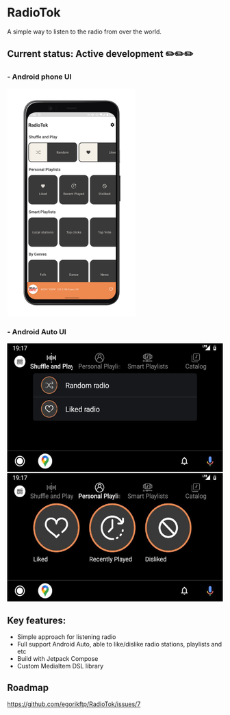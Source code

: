 # RadioTok

A simple way to listen to the radio from over the world. 


## Current status: Active development ✏️✏️✏️

### - Android phone UI
<img alt="Icon" src="assets/android_app.png" width="300" />

### - Android Auto UI
<img alt="Icon" src="assets/android_auto_shuffle.jpg" width="520" height="300"/> <img alt="Icon" src="assets/android_auto_personal.jpg" width="520" height="300" />


## Key features: 
- Simple approach for listening radio
- Full support Android Auto, able to like/dislike radio stations, playlists and etc
- Build with Jetpack Compose
- Custom MediaItem DSL library

## Roadmap

https://github.com/egorikftp/RadioTok/issues/7

